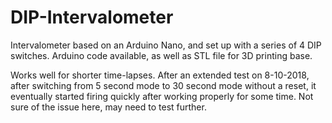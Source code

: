 # DIP-Intervalometer
Intervalometer based on an Arduino Nano, and set up with a series of 4 DIP switches.
Arduino code available, as well as STL file for 3D printing base.

Works well for shorter time-lapses. After an extended test on 8-10-2018, after switching from 5 second mode to 30 second mode without a reset, it eventually started firing quickly after working properly for some time. Not sure of the issue here, may need to test further.
